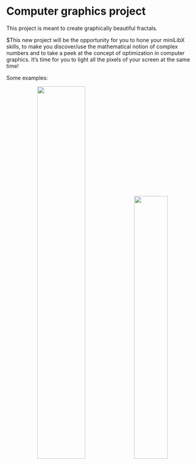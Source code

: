 # Computer graphics project

This project is meant to create graphically beautiful fractals.

$This new project will be the opportunity for you to hone your miniLibX skills, to
make you discover/use the mathematical notion of complex numbers and to take a peek
at the concept of optimization in computer graphics.
It’s time for you to light all the pixels of your screen at the same time!

Some examples:

<div align="center">
<p>
<img width="50%" src="https://www.mcgoodwin.net/julia/mcmmand2.gif" />
<img width="42%" src="https://www.mcgoodwin.net/julia/mcmjul1.gif" />
</p>


</div>

